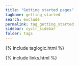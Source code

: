 ```yaml
---
title: "Getting started pages"
tagName: getting_started
search: exclude
permalink: tag_getting_started
sidebar: cyclr_sidebar
folder: tags
---
```


{% include taglogic.html %}

{% include links.html %}

